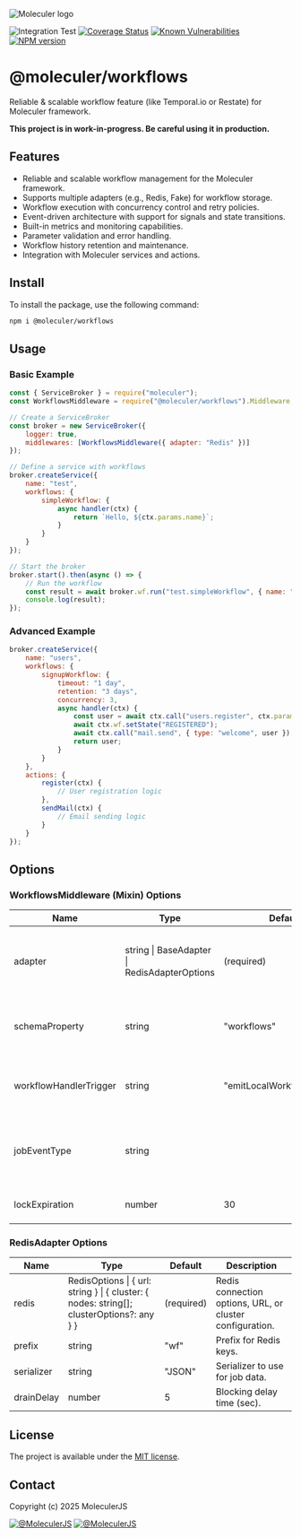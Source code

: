 ![Moleculer logo](http://moleculer.services/images/banner.png)

![Integration Test](https://github.com/moleculerjs/workflows/workflows/Integration%20Test/badge.svg)
[![Coverage Status](https://coveralls.io/repos/github/moleculerjs/workflows/badge.svg?branch=master)](https://coveralls.io/github/moleculerjs/workflows?branch=master)
[![Known Vulnerabilities](https://snyk.io/test/github/moleculerjs/workflows/badge.svg)](https://snyk.io/test/github/moleculerjs/workflows)
[![NPM version](https://badgen.net/npm/v/@moleculer/workflows)](https://www.npmjs.com/package/@moleculer/workflows)

# @moleculer/workflows
Reliable & scalable workflow feature (like Temporal.io or Restate) for Moleculer framework.

**This project is in work-in-progress. Be careful using it in production.**

## Features

- Reliable and scalable workflow management for the Moleculer framework.
- Supports multiple adapters (e.g., Redis, Fake) for workflow storage.
- Workflow execution with concurrency control and retry policies.
- Event-driven architecture with support for signals and state transitions.
- Built-in metrics and monitoring capabilities.
- Parameter validation and error handling.
- Workflow history retention and maintenance.
- Integration with Moleculer services and actions.

## Install

To install the package, use the following command:

```bash
npm i @moleculer/workflows
```

## Usage

### Basic Example

```javascript
const { ServiceBroker } = require("moleculer");
const WorkflowsMiddleware = require("@moleculer/workflows").Middleware;

// Create a ServiceBroker
const broker = new ServiceBroker({
    logger: true,
    middlewares: [WorkflowsMiddleware({ adapter: "Redis" })]
});

// Define a service with workflows
broker.createService({
    name: "test",
    workflows: {
        simpleWorkflow: {
            async handler(ctx) {
                return `Hello, ${ctx.params.name}`;
            }
        }
    }
});

// Start the broker
broker.start().then(async () => {
    // Run the workflow
    const result = await broker.wf.run("test.simpleWorkflow", { name: "World" });
    console.log(result);
});
```

### Advanced Example

```javascript
broker.createService({
    name: "users",
    workflows: {
        signupWorkflow: {
            timeout: "1 day",
            retention: "3 days",
            concurrency: 3,
            async handler(ctx) {
                const user = await ctx.call("users.register", ctx.params);
                await ctx.wf.setState("REGISTERED");
                await ctx.call("mail.send", { type: "welcome", user });
                return user;
            }
        }
    },
    actions: {
        register(ctx) {
            // User registration logic
        },
        sendMail(ctx) {
            // Email sending logic
        }
    }
});
```

## Options

### WorkflowsMiddleware (Mixin) Options

| Name                  | Type                                                      | Default         | Description                                                                                 |
|-----------------------|-----------------------------------------------------------|-----------------|---------------------------------------------------------------------------------------------|
| adapter               | string \| BaseAdapter \| RedisAdapterOptions           | (required)      | Adapter instance, name, or options for workflow storage.                                    |
| schemaProperty        | string                                                    | "workflows"    | Service schema property name for workflows.                                                  |
| workflowHandlerTrigger| string                                                    | "emitLocalWorkflowHandler" | Name of the method to trigger workflow handler.                                 |
| jobEventType          | string                                                    |                 | How job events are emitted (e.g., "broadcast", "emit").                                   |
| lockExpiration | number                                                    | 30       | Job lock expiration time (sec).                                                      |

### RedisAdapter Options

| Name         | Type                                                      | Default     | Description                                                                                 |
|--------------|-----------------------------------------------------------|-------------|---------------------------------------------------------------------------------------------|
| redis        | RedisOptions \| { url: string } \| { cluster: { nodes: string[]; clusterOptions?: any } } | (required)  | Redis connection options, URL, or cluster configuration.                                    |
| prefix       | string                                                    | "wf"       | Prefix for Redis keys.                                                                      |
| serializer   | string                                                    | "JSON"     | Serializer to use for job data.                                                             |
| drainDelay   | number                                                    | 5         | Blocking delay time (sec).                                                           |

<!-- ## Documentation
You can find [here the documentation](docs/README.md).

## Benchmark
There is some benchmark with all adapters. [You can find the results here.](benchmark/results/common/README.md) -->

## License
The project is available under the [MIT license](https://tldrlegal.com/license/mit-license).

## Contact
Copyright (c) 2025 MoleculerJS

[![@MoleculerJS](https://img.shields.io/badge/github-moleculerjs-green.svg)](https://github.com/moleculerjs) [![@MoleculerJS](https://img.shields.io/badge/twitter-MoleculerJS-blue.svg)](https://twitter.com/MoleculerJS)
